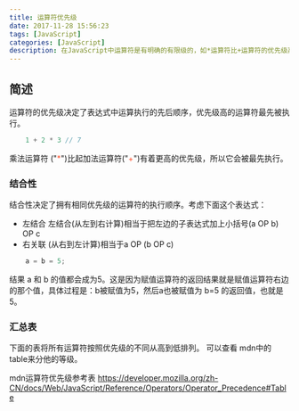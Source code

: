 ```yaml
---
title: 运算符优先级
date: 2017-11-28 15:56:23
tags: [JavaScript]
categories: [JavaScript]
description: 在JavaScript中运算符是有明确的有限级的，如*运算符比+运算符的优先级高，如果想让+运算符的优先级超过*运算符，可以在+外层嵌套一个()符号，他的优先级就是高于*运算符的
---
```

## 简述
运算符的优先级决定了表达式中运算执行的先后顺序，优先级高的运算符最先被执行。
```javascript
    1 + 2 * 3 // 7
```
<font color="#ff502c"></font>
乘法运算符 ("<font color="#ff502c">*</font>")比起加法运算符("<font color="#ff502c">+</font>")有着更高的优先级，所以它会被最先执行。
### 结合性
结合性决定了拥有相同优先级的运算符的执行顺序。考虑下面这个表达式：
- 左结合
左结合(从左到右计算)相当于把左边的子表达式加上小括号(a OP b) OP c
- 右关联
(从右到左计算)相当于a OP (b OP c)
```javascript
    a = b = 5;
```
结果 a 和 b 的值都会成为5。这是因为赋值运算符的返回结果就是赋值运算符右边的那个值，具体过程是：b被赋值为5，然后a也被赋值为 b=5 的返回值，也就是5。
### 汇总表
下面的表将所有运算符按照优先级的不同从高到低排列。
可以查看 mdn中的 table来分他的等级。

mdn运算符优先级参考表 <https://developer.mozilla.org/zh-CN/docs/Web/JavaScript/Reference/Operators/Operator_Precedence#Table>